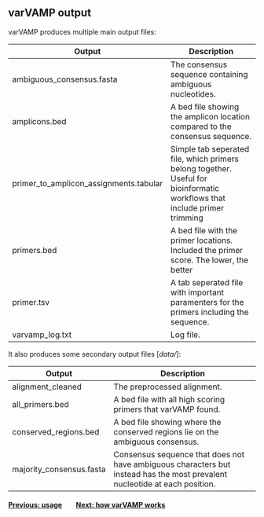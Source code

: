 ## varVAMP output

varVAMP produces multiple main output files:


| Output | Description |
| --- | --- |
| ambiguous_consensus.fasta | The consensus sequence containing ambiguous nucleotides. |
| amplicons.bed | A bed file showing the amplicon location compared to the consensus sequence. |
| primer_to_amplicon_assignments.tabular | Simple tab seperated file, which primers belong together. Useful for bioinformatic workflows that include primer trimming |
| primers.bed | A bed file with the primer locations. Included the primer score. The lower, the better |
| primer.tsv | A tab seperated file with important paramenters for the primers including the sequence. |
| varvamp_log.txt | Log file. |

It also produces some secondary output files [*data/*]:

| Output | Description |
| --- | --- |
| alignment_cleaned | The preprocessed alignment. |
| all_primers.bed | A bed file with all high scoring primers that varVAMP found. |
| conserved_regions.bed | A bed file showing where the conserved regions lie on the ambiguous consensus. |
| majority_consensus.fasta | Consensus sequence that does not have ambiguous characters but instead has the most prevalent nucleotide at each position. |

#### [Previous: usage](./usage.md)&emsp;&emsp;[Next: how varVAMP works](./how_varvamp_works.md)
